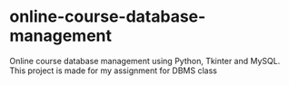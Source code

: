 # online-course-database-management
Online course database management using Python, Tkinter and MySQL. This project is made for my assignment for DBMS class
